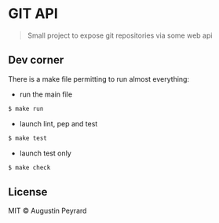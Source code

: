 # GIT API

> Small project to expose git repositories via some web api

## Dev corner
There is a make file permitting to run almost everything:
 
- run the main file
```bash
$ make run
```

- launch lint, pep and test
```bash
$ make test
```

- launch test only
```bash
$ make check
```

## License
MIT © Augustin Peyrard